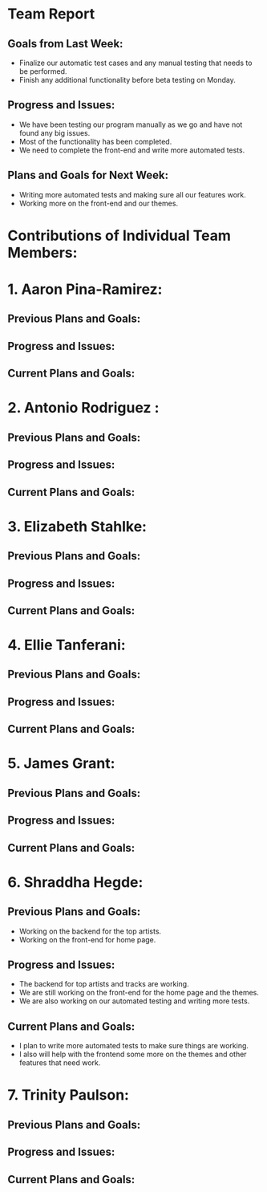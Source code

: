 # Team Report
## Goals from Last Week:
- Finalize our automatic test cases and any manual testing that needs to be performed.
- Finish any additional functionality before beta testing on Monday.

## Progress and Issues:
- We have been testing our program manually as we go and have not found any big issues.
- Most of the functionality has been completed. 
- We need to complete the front-end and write more automated tests. 

## Plans and Goals for Next Week:
- Writing more automated tests and making sure all our features work. 
- Working more on the front-end and our themes. 

# Contributions of Individual Team Members:
# 1. Aaron Pina-Ramirez:
## Previous Plans and Goals:


## Progress and Issues:


## Current Plans and Goals:


# 2. Antonio Rodriguez :
## Previous Plans and Goals:


## Progress and Issues:

  
## Current Plans and Goals:

  
# 3. Elizabeth Stahlke:
## Previous Plans and Goals:

## Progress and Issues:

## Current Plans and Goals:


# 4. Ellie Tanferani:
## Previous Plans and Goals:

## Progress and Issues:

## Current Plans and Goals:


# 5. James Grant:
## Previous Plans and Goals:

## Progress and Issues:

## Current Plans and Goals:


# 6. Shraddha Hegde:
## Previous Plans and Goals:
- Working on the backend for the top artists. 
- Working on the front-end for home page. 

## Progress and Issues:
- The backend for top artists and tracks are working. 
- We are still working on the front-end for the home page and the themes. 
- We are also working on our automated testing and writing more tests. 

## Current Plans and Goals:
- I plan to write more automated tests to make sure things are working. 
- I also will help with the frontend some more on the themes and other features
that need work. 

# 7. Trinity Paulson:
## Previous Plans and Goals:

## Progress and Issues:

## Current Plans and Goals:
